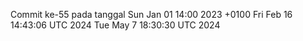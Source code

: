 Commit ke-55 pada tanggal Sun Jan 01 14:00 2023 +0100
Fri Feb 16 14:43:06 UTC 2024
Tue May  7 18:30:30 UTC 2024
